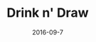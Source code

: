 ---
num: 73
date: 2016-09-7
name: "doopadoop"

image: "assets/graphics/2016/9-Sept/7.jpg"
title: "Drink n' Draw"
descrip: "Ice breaker involved tearing up paper and doodling whatever came to mind. Fun, though turned into an exercise in fitting things into triangles."

---